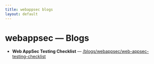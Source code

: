 ```yaml
---
title: webappsec blogs
layout: default
---
```


# webappsec — Blogs

- **Web AppSec Testing Checklist** — [/blogs/webappsec/web-appsec-testing-checklist](/blogs/webappsec/web-appsec-testing-checklist)
